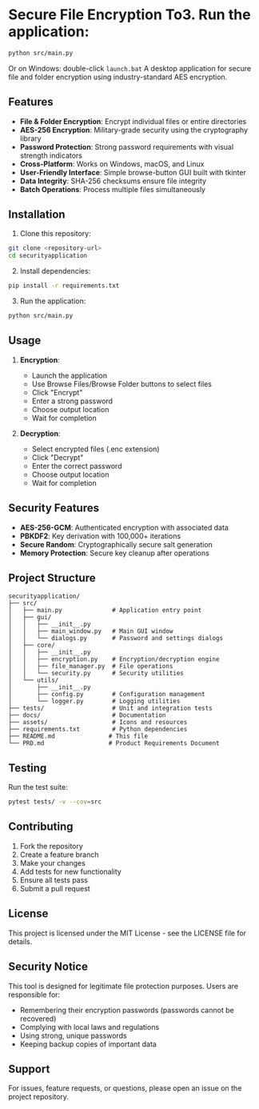 # Secure File Encryption To3. **Run the application:**
```bash
python src/main.py
```
Or on Windows: double-click `launch.bat`
A desktop application for secure file and folder encryption using industry-standard AES encryption.

## Features

- **File & Folder Encryption**: Encrypt individual files or entire directories
- **AES-256 Encryption**: Military-grade security using the cryptography library
- **Password Protection**: Strong password requirements with visual strength indicators
- **Cross-Platform**: Works on Windows, macOS, and Linux
- **User-Friendly Interface**: Simple browse-button GUI built with tkinter
- **Data Integrity**: SHA-256 checksums ensure file integrity
- **Batch Operations**: Process multiple files simultaneously

## Installation

1. Clone this repository:
```bash
git clone <repository-url>
cd securityapplication
```

2. Install dependencies:
```bash
pip install -r requirements.txt
```

3. Run the application:
```bash
python src/main.py
```

## Usage

1. **Encryption**:
   - Launch the application
   - Use Browse Files/Browse Folder buttons to select files
   - Click "Encrypt"
   - Enter a strong password
   - Choose output location
   - Wait for completion

2. **Decryption**:
   - Select encrypted files (.enc extension)
   - Click "Decrypt"
   - Enter the correct password
   - Choose output location
   - Wait for completion

## Security Features

- **AES-256-GCM**: Authenticated encryption with associated data
- **PBKDF2**: Key derivation with 100,000+ iterations
- **Secure Random**: Cryptographically secure salt generation
- **Memory Protection**: Secure key cleanup after operations

## Project Structure

```
securityapplication/
├── src/
│   ├── main.py              # Application entry point
│   ├── gui/
│   │   ├── __init__.py
│   │   ├── main_window.py   # Main GUI window
│   │   └── dialogs.py       # Password and settings dialogs
│   ├── core/
│   │   ├── __init__.py
│   │   ├── encryption.py    # Encryption/decryption engine
│   │   ├── file_manager.py  # File operations
│   │   └── security.py      # Security utilities
│   └── utils/
│       ├── __init__.py
│       ├── config.py        # Configuration management
│       └── logger.py        # Logging utilities
├── tests/                   # Unit and integration tests
├── docs/                    # Documentation
├── assets/                  # Icons and resources
├── requirements.txt         # Python dependencies
├── README.md               # This file
└── PRD.md                  # Product Requirements Document
```

## Testing

Run the test suite:
```bash
pytest tests/ -v --cov=src
```

## Contributing

1. Fork the repository
2. Create a feature branch
3. Make your changes
4. Add tests for new functionality
5. Ensure all tests pass
6. Submit a pull request

## License

This project is licensed under the MIT License - see the LICENSE file for details.

## Security Notice

This tool is designed for legitimate file protection purposes. Users are responsible for:
- Remembering their encryption passwords (passwords cannot be recovered)
- Complying with local laws and regulations
- Using strong, unique passwords
- Keeping backup copies of important data

## Support

For issues, feature requests, or questions, please open an issue on the project repository.
